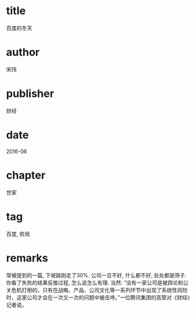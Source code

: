 # title
百度的冬天

# author
宋玮

# publisher
财经

# date
2016-06

# chapter
世家

# tag
百度, 败局

# remarks
常被提到的一篇, 下坡路刚走了30%. 公司一旦不好, 什么都不好, 处处都是筛子. 你看了失败的结果反推过程, 怎么说怎么有理. 当然: “没有一家公司是被舆论和公关危机打倒的，只有在战略、产品、公司文化等一系列环节中出现了系统性风险时，这家公司才会在一次又一次的问题中被击垮。”一位腾讯集团的高管对《财经》记者说。

